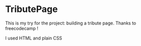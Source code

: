 # TributePage
This is my try for the project: building a tribute page.
Thanks to freecodecamp !

I used HTML and plain CSS
